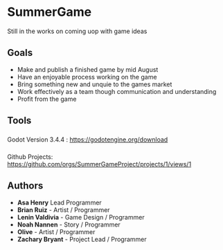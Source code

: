 # SummerGame
Still in the works on coming uop with game ideas

## Goals
- Make and publish a finished game by mid August 
- Have an enjoyable process working on the game
- Bring something new and unquie to the games market
- Work effectively as a team though communication and understanding
- Profit from the game

## Tools

###
Godot Version 3.4.4 : https://godotengine.org/download

###
Github Projects: https://github.com/orgs/SummerGameProject/projects/1/views/1


## Authors
* **Asa Henry** Lead Programmer
* **Brian Ruiz** - Artist / Programmer
* **Lenin Valdivia** - Game Design / Programmer
* **Noah Nannen** - Story / Programmer
* **Olive** - Artist / Programmer
* **Zachary Bryant** - Project Lead / Programmer
